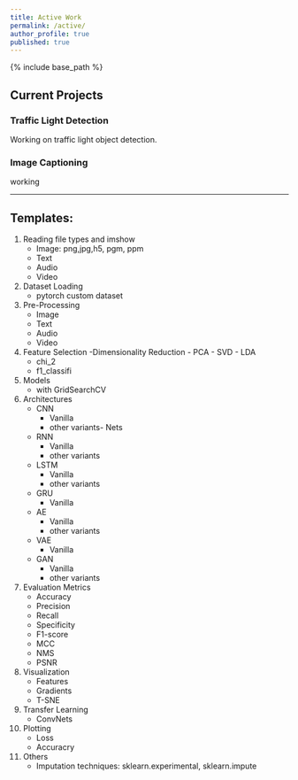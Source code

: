 ```yaml
---
title: Active Work
permalink: /active/
author_profile: true
published: true
---
```


{% include base_path %}

## Current Projects
### Traffic Light Detection
Working on traffic light object detection.

### Image Captioning
working

-----------------------------------------------------------------------------------

## Templates:
1. Reading file types and imshow
	- Image: png,jpg,h5, pgm, ppm
	- Text
	- Audio
	- Video
2. Dataset Loading
	- pytorch custom dataset
3. Pre-Processing
	- Image
	- Text
	- Audio
	- Video
4. Feature Selection
	-Dimensionality Reduction
		- PCA
		- SVD
		- LDA
	- chi_2
	- f1_classifi
5. Models
	- with GridSearchCV
6. Architectures
	- CNN
		- Vanilla
		- other variants- Nets
	- RNN
		- Vanilla
		- other variants
	- LSTM
		- Vanilla
		- other variants
	- GRU
		- Vanilla
	- AE
		- Vanilla
		- other variants
	- VAE
		- Vanilla
	- GAN
		- Vanilla
		- other variants
7. Evaluation Metrics
	- Accuracy
	- Precision
	- Recall
	- Specificity
	- F1-score
	- MCC
	- NMS
	- PSNR
8. Visualization
	- Features
	- Gradients
	- T-SNE
9. Transfer Learning
	- ConvNets
10. Plotting
	- Loss
	- Accuracry
11. Others
	- Imputation techniques: sklearn.experimental, sklearn.impute
